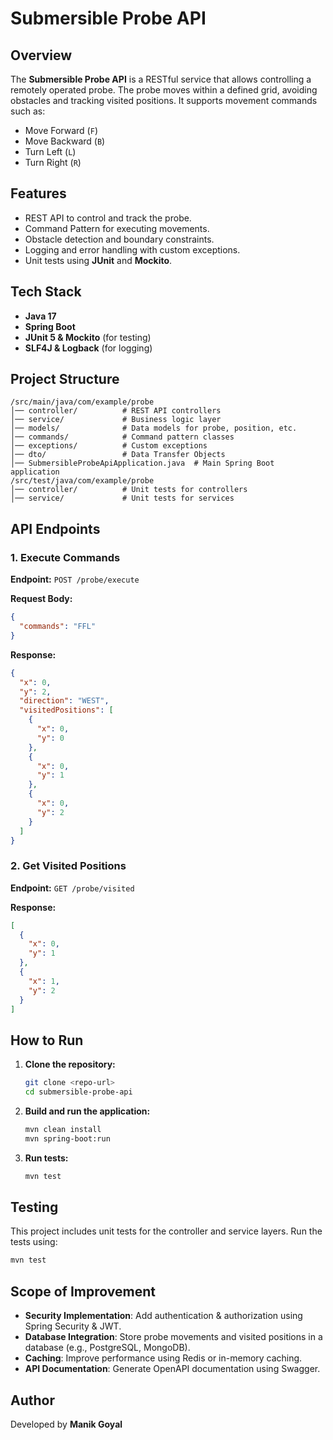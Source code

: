 # Submersible Probe API

## Overview

The **Submersible Probe API** is a RESTful service that allows controlling a remotely operated probe. The probe moves
within a defined grid, avoiding obstacles and tracking visited positions. It supports movement commands such as:

- Move Forward (`F`)
- Move Backward (`B`)
- Turn Left (`L`)
- Turn Right (`R`)

## Features

- REST API to control and track the probe.
- Command Pattern for executing movements.
- Obstacle detection and boundary constraints.
- Logging and error handling with custom exceptions.
- Unit tests using **JUnit** and **Mockito**.

## Tech Stack

- **Java 17**
- **Spring Boot**
- **JUnit 5 & Mockito** (for testing)
- **SLF4J & Logback** (for logging)

## Project Structure

```
/src/main/java/com/example/probe
│── controller/          # REST API controllers
│── service/             # Business logic layer
│── models/              # Data models for probe, position, etc.
│── commands/            # Command pattern classes
│── exceptions/          # Custom exceptions
│── dto/                 # Data Transfer Objects
│── SubmersibleProbeApiApplication.java  # Main Spring Boot application
/src/test/java/com/example/probe
│── controller/          # Unit tests for controllers
│── service/             # Unit tests for services
```

## API Endpoints

### **1. Execute Commands**

**Endpoint:** `POST /probe/execute`

**Request Body:**

```json
{
  "commands": "FFL"
}
```

**Response:**

```json
{
  "x": 0,
  "y": 2,
  "direction": "WEST",
  "visitedPositions": [
    {
      "x": 0,
      "y": 0
    },
    {
      "x": 0,
      "y": 1
    },
    {
      "x": 0,
      "y": 2
    }
  ]
}
```

### **2. Get Visited Positions**

**Endpoint:** `GET /probe/visited`

**Response:**

```json
[
  {
    "x": 0,
    "y": 1
  },
  {
    "x": 1,
    "y": 2
  }
]
```

## How to Run

1. **Clone the repository:**
   ```sh
   git clone <repo-url>
   cd submersible-probe-api
   ```
2. **Build and run the application:**
   ```sh
   mvn clean install
   mvn spring-boot:run
   ```
3. **Run tests:**
   ```sh
   mvn test
   ```

## Testing

This project includes unit tests for the controller and service layers. Run the tests using:

```sh
mvn test
```

## Scope of Improvement
- **Security Implementation**: Add authentication & authorization using Spring Security & JWT.
- **Database Integration**: Store probe movements and visited positions in a database (e.g., PostgreSQL, MongoDB).
- **Caching**: Improve performance using Redis or in-memory caching.
- **API Documentation**: Generate OpenAPI documentation using Swagger.

## Author

Developed by **Manik Goyal**

